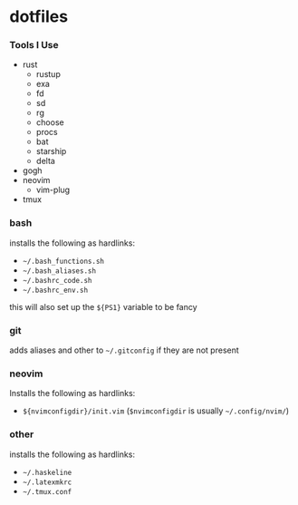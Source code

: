 # dotfiles

### Tools I Use

* rust
  * rustup
  * exa
  * fd
  * sd
  * rg
  * choose
  * procs
  * bat
  * starship
  * delta
* gogh
* neovim
  * vim-plug
* tmux

### bash

installs the following as hardlinks:

* `~/.bash_functions.sh`
* `~/.bash_aliases.sh`
* `~/.bashrc_code.sh`
* `~/.bashrc_env.sh`

this will also set up the `${PS1}` variable to be fancy

### git

adds aliases and other to `~/.gitconfig` if they are not present

### neovim

Installs the following as hardlinks:

* `${nvimconfigdir}/init.vim` (`$nvimconfigdir` is usually `~/.config/nvim/`)

### other

installs the following as hardlinks:

* `~/.haskeline`
* `~/.latexmkrc`
* `~/.tmux.conf`
